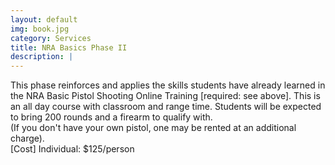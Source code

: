 ```yaml
---
layout: default
img: book.jpg
category: Services
title: NRA Basics Phase II
description: |
---
```

This phase reinforces and applies the skills students have already learned in the NRA Basic Pistol Shooting Online Training [required: see above]. This is an all day course with classroom and range time. Students will be expected to bring 200 rounds and a firearm to qualify with.    
(If you don't have your own pistol, one may be rented at an additional charge).   
[Cost] Individual: $125/person